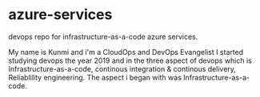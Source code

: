 # azure-services
devops repo for infrastructure-as-a-code azure services.

My name is Kunmi and i'm a CloudOps and DevOps Evangelist
I started studying devops the year 2019 and in the three aspect of devops which is Infrastructure-as-a-code, continous integration & continous delivery, Reliablility engineering. The aspect i began with was Infrastructure-as-a-code. 
